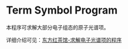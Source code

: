 # Term Symbol Program

本程序可求解大部分电子组态的原子光谱项。

详细介绍可见：[东方红茶馆-求解电子光谱项的程序](https://gensoukyo.me/求解电子光谱项的程序/)

